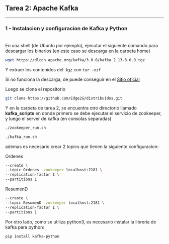 ## Tarea 2: Apache Kafka
---

### 1 - Instalacion y configuracion de Kafka y Python<br><br>

En una shell (de Ubuntu por ejemplo), ejecutar el siguiente comando para descargar los binarios (en este caso se descarga en la carpeta home)

```sh
wget https://dlcdn.apache.org/kafka/3.0.0/kafka_2.13-3.0.0.tgz
```

Y extraer los contenidos del .tgz con ```tar -xzf```

Si no funciona la descarga, de puede conseguir en el [Sitio oficial](https://kafka.apache.org/downloads)


Luego se clona el repositorio
```sh
git clone https://github.com/Edge2G/distribuidos.git
```

Y en la carpeta de tarea 2, se encuentra otro directorio llamado  **kafka_scripts** en donde primero se debe ejecutar el servicio de zookeeper, y luego el server de kafka (en consolas separadas)

```sh
./zookeeper_run.sh
```

```sh
./kafka_run.sh
```

ademas es necesario crear 2 topics que tienen la siguiente configuracion:

Ordenes 
```sh
--create \
--topic Ordenes -zookeeper localhost:2181 \
--replication-factor 1 \
--partitions 1
```
ResumenD
```sh
--create \
--topic ResumenD -zookeeper localhost:2181 \
--replication-factor 1 \
--partitions 1
```

Por otro lado, como se utiliza python3, es necesario instalar la libreria de kafka para python:

```sh
pip install kafka-python
```
